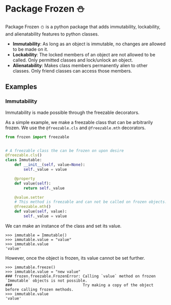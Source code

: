 # Package Frozen :snowman:

Package Frozen :snowman: is a python package that adds 
immutability, lockability, and alienatability features to python classes.

- **Immutability**: As long as an object is immutable, no changes are allowed to be made on it.
- **Lockability**: The locked members of an object are not allowed to be called. Only permitted classes and lock/unlock an object. 
- **Alienatability**: Makes class members permanently alien to other classes. Only friend classes can access those members. 

## Examples
### Immutability
Immutability is made possible through the freezable decorators.

As a simple example, we make a freezable class that can be arbitrarily frozen. 
We use the `@freezable.cls` and `@freezable.mth` decorators.

```python
from frozen import freezable


# A freezable class the can be frozen on upon desire
@freezable.cls()
class Immutable:
	def __init__(self, value=None):
		self._value = value

	@property
	def value(self):
		return self._value

	@value.setter
	# This method is freezable and can not be called on frozen objects.
	@freezable.mth()
	def value(self, value):
		self._value = value
``` 

We can make an instance of the class and set its value.

```pycon
>>> immutable = Immutable()
>>> immutable.value = "value"
>>> immutable.value
'value'
```

However, once the object is frozen, its value cannot be set further.

```pycon
>>> immutable.freeze()
>>> immutable.value = "new value"
### frozen.freezable.FrozenError: Calling `value` method on frozen `Immutable` objects is not possible.
###                               Try making a copy of the object before calling frozen methods.
>>> immutable.value
'value'
```
